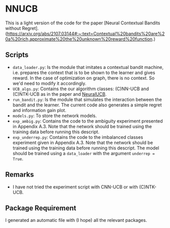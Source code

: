 # NNUCB
This is a light version of the code for the paper [Neural Contextual Bandits without Regret].(https://arxiv.org/abs/2107.03144#:~:text=Contextual%20bandits%20are%20a%20rich,approximate%20the%20unknown%20reward%20function.)

## Scripts
* `data_loader.py`: Is the module that imitates a contextual bandit machine, i.e. prepares the context that is to be shown to the learner and gives reward.
In the case of optimization on graph, there is no context. So we'd need to modify it accordingly.
* `UCB_algs.py`: Contains the our algorithm classes: (C)NN-UCB and (C)NTK-UCB as in the paper and [NeuralUCB](https://arxiv.org/abs/1911.04462).
* `run_bandit.py`: Is the module that simulates the interaction between the bandit and the learner. The current code also generates a simple regret and information gain plot.
* `models.py`: To store the network models. 
* `exp_ambig.py`: Contains the code to the ambiguity experiment presented in Appendix A.3. Note that the network should be trained using the training data before running this descript. 
* `exp_underrep.py`: Contains the code to the imbalanced classes experiment given in Appendix A.3.  Note that the network should be trained using the training data before running this descript. The model should be trained using a `data_loader` with the argument `underrep = True`.

## Remarks
* I have not tried the experiment script with CNN-UCB or with (C)NTK-UCB.
## Package Requirement
I generated an automatic file with (I hope) all the relevant packages.
